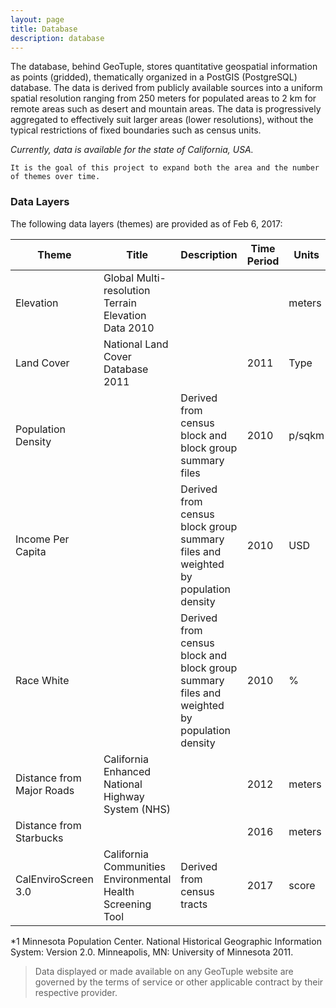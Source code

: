 ```yaml
---
layout: page
title: Database
description: database
---
```


The database, behind GeoTuple, stores quantitative geospatial information as points (gridded), thematically organized in a PostGIS (PostgreSQL) database. The data is derived from publicly available sources into a uniform spatial resolution ranging from 250 meters for populated areas to 2 km for remote areas such as desert and mountain areas. 
The data is progressively aggregated to effectively suit larger areas (lower resolutions), without the typical restrictions of fixed boundaries such as census units. 

_Currently, data is available for the state of California, USA._

```
It is the goal of this project to expand both the area and the number of themes over time.
```

### Data Layers
The following data layers (themes) are provided as of Feb 6, 2017:

Theme | Title | Description | Time Period | Units | Source | Credit
----- | ----- | ----------- | ----------- | ----- | ------ | ------
Elevation | Global Multi-resolution Terrain Elevation Data 2010 | | | meters | [U.S. Geological Survey (EROS) Center](https://lta.cr.usgs.gov/GMTED2010){:target="_blank"} | Danielson, J.J., and Gesch, D.B., 2011
Land Cover | National Land Cover Database 2011 | | 2011 | Type | [MRLC Consortium](http://www.mrlc.gov/nlcd2011.php){:target="_blank"} | 
Population Density | | Derived from census block and block group summary files | 2010 | p/sqkm | [US Census Bureau](http://census.gov/data.html){:target="_blank"} | National Historical Geographic Information System ([NHGIS](https://www.nhgis.org){:target="_blank"})*1
Income Per Capita | | Derived from census block group summary files and weighted by population density | 2010 | USD | [US Census Bureau](http://census.gov/data.html){:target="_blank"} | National Historical Geographic Information System ([NHGIS](https://www.nhgis.org){:target="_blank"})*1
Race White | | Derived from census block and block group summary files and weighted by population density | 2010 | % | [US Census Bureau](http://census.gov/data.html){:target="_blank"} | National Historical Geographic Information System ([NHGIS](https://www.nhgis.org){:target="_blank"})*1
Distance from Major Roads | California Enhanced National Highway System (NHS) | | 2012 | meters | [California Department of Transportation (Caltrans)](http://www.dot.ca.gov/hq/tsip/gis/datalibrary/){:target="_blank"} | 
Distance from Starbucks | | | 2016 | meters | [Starbucks Corp. / Socrata](https://opendata.socrata.com/Business/All-Starbucks-Locations-in-the-World/xy4y-c4mk){:target="_blank"} | Chris Meller @chrismeller
CalEnviroScreen 3.0 | California Communities Environmental Health Screening Tool | Derived from census tracts | 2017 | score | [California Office of Environmental Health Hazard Assessment (OEHHA)](http://oehha.ca.gov/calenviroscreen){:target="_blank"} | 

*1 Minnesota Population Center. National Historical Geographic Information System: Version 2.0. Minneapolis, MN: University of Minnesota 2011.

>Data displayed or made available on any GeoTuple website are governed by the terms of service or other applicable contract by their respective provider.


